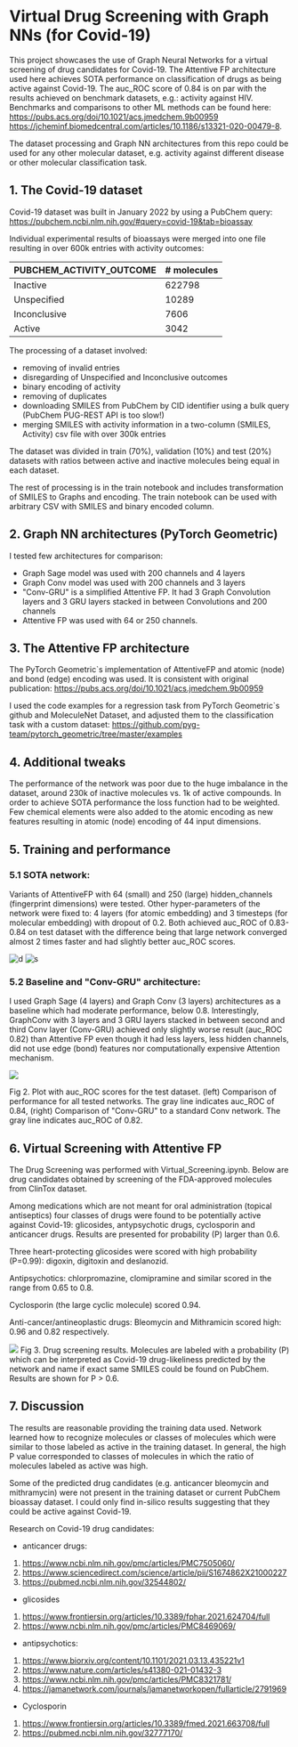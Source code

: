 # Virtual Drug Screening with Graph NNs (for Covid-19)
This project showcases the use of Graph Neural Networks for a virtual screening of drug candidates for Covid-19. The Attentive FP architecture used here achieves SOTA performance on classification of drugs as being active against Covid-19. The auc_ROC score of 0.84 is on par with the results achieved on benchmark datasets, e.g.: activity against HIV. Benchmarks and comparisons to other ML methods can be found here:
https://pubs.acs.org/doi/10.1021/acs.jmedchem.9b00959
https://jcheminf.biomedcentral.com/articles/10.1186/s13321-020-00479-8.

The dataset processing and Graph NN architectures from this repo could be used for any other molecular dataset, e.g. activity against different disease or other molecular classification task.

## 1. The Covid-19 dataset
Covid-19 dataset was built in January 2022 by using a PubChem query:
https://pubchem.ncbi.nlm.nih.gov/#query=covid-19&tab=bioassay

Individual experimental results of bioassays were merged into one file resulting in over 600k entries with activity outcomes:

| PUBCHEM_ACTIVITY_OUTCOME | # molecules |
|--------------------------|-----------|
| Inactive                  |  622798 |
| Unspecified               |   10289 |
| Inconclusive              |    7606 |
| Active                    |    3042 |  

The processing of a dataset involved: 
- removing of invalid entries
- disregarding of Unspecified and Inconclusive outcomes
- binary encoding of activity
- removing of duplicates
- downloading SMILES from PubChem by CID identifier using a bulk query (PubChem PUG-REST API is too slow!)
- merging SMILES with activity information in a two-column (SMILES, Activity) csv file with over 300k entries

The dataset was divided in train (70%), validation (10%) and test (20%) datasets with ratios between active and inactive molecules being equal in each dataset.

The rest of processing is in the train notebook and includes transformation of SMILES to Graphs and encoding. The train notebook can be used with arbitrary CSV with SMILES and binary encoded column.  

## 2. Graph NN architectures (PyTorch Geometric)
I tested few architectures for comparison:
- Graph Sage model was used with 200 channels and 4 layers
- Graph Conv model was used with 200 channels and 3 layers
- "Conv-GRU" is a simplified Attentive FP. It had 3 Graph Convolution layers and 3 GRU layers stacked in between Convolutions and 200 channels
- Attentive FP was used with 64 or 250 channels.

## 3. The Attentive FP architecture
The PyTorch Geometric`s implementation of AttentiveFP and atomic (node) and bond (edge) encoding was used. It is consistent with original publication:
https://pubs.acs.org/doi/10.1021/acs.jmedchem.9b00959

I used the code examples for a regression task from PyTorch Geometric`s github and MoleculeNet Dataset, and adjusted them to the classification task with a custom dataset:
https://github.com/pyg-team/pytorch_geometric/tree/master/examples

## 4. Additional tweaks
The performance of the network was poor due to the huge imbalance in the dataset, around 230k of inactive molecules vs. 1k of active compounds. In order to achieve SOTA performance the loss function had to be weighted. Few chemical elements were also added to the atomic encoding as new features resulting in atomic (node) encoding of 44 input dimensions.

## 5. Training and performance 
### 5.1 SOTA network:
Variants of AttentiveFP with 64 (small) and 250 (large) hidden_channels (fingerprint dimensions) were tested. Other hyper-parameters of the network were fixed to: 4 layers (for atomic embedding) and 3 timesteps (for molecular embedding) with dropout of 0.2. Both achieved auc_ROC of 0.83-0.84 on test dataset with the difference being that large network converged almost 2 times faster and had slightly better auc_ROC scores. 

![d](AttFP-64.png)
![s](AttFP-250.png)

### 5.2 Baseline and "Conv-GRU" architecture:
I used Graph Sage (4 layers) and Graph Conv (3 layers) architectures as a baseline which had moderate performance, below 0.8. Interestingly, GraphConv with 3 layers and 3 GRU layers stacked in between second and third Conv layer (Conv-GRU) achieved only slightly worse result (auc_ROC 0.82) than Attentive FP even though it had less layers, less hidden channels, did not use edge (bond) features nor computationally expensive Attention mechanism.


![](Test.png)

Fig 2. Plot with auc_ROC scores for the test dataset. (left) Comparison of performance for all tested networks. The gray line indicates auc_ROC of 0.84, (right) Comparison of "Conv-GRU" to a standard Conv network. The gray line indicates auc_ROC of 0.82.

## 6. Virtual Screening with Attentive FP
The Drug Screening was performed with Virtual_Screening.ipynb. Below are drug candidates obtained by screening of the FDA-approved molecules from ClinTox dataset. 

Among medications which are not meant for oral administration (topical antiseptics) four classes of drugs were found to be potentially active against Covid-19: glicosides, antypsychotic drugs, cyclosporin and anticancer drugs. Results are presented for probability (P) larger than 0.6. 

Three heart-protecting glicosides were scored with high probability (P=0.99): digoxin, digitoxin and deslanozid.

Antipsychotics: chlorpromazine, clomipramine and similar scored in the range from 0.65 to 0.8. 

Cyclosporin (the large cyclic molecule) scored 0.94.

Anti-cancer/antineoplastic drugs: Bleomycin and Mithramicin scored high: 0.96 and 0.82 respectively.

![](drug_candidates.png)
Fig 3. Drug screening results. Molecules are labeled with a probability (P) which can be interpreted as Covid-19 drug-likeliness predicted by the network and name if exact same SMILES could be found on PubChem. Results are shown for P > 0.6.   

## 7. Discussion

The results are reasonable providing the training data used. Network learned how to recognize molecules or classes of molecules which were similar to those labeled as active in the training dataset. In general, the high P value corresponded to classes of molecules in which the ratio of molecules labeled as active was high. 

Some of the predicted drug candidates (e.g. anticancer bleomycin and mithramycin) were not present in the training dataset or current PubChem bioassay dataset. I could only find in-silico results suggesting that they could be active against Covid-19.


Research on Covid-19 drug candidates:
- anticancer drugs:
1) https://www.ncbi.nlm.nih.gov/pmc/articles/PMC7505060/
2) https://www.sciencedirect.com/science/article/pii/S1674862X21000227
3) https://pubmed.ncbi.nlm.nih.gov/32544802/
- glicosides 
1) https://www.frontiersin.org/articles/10.3389/fphar.2021.624704/full
2) https://www.ncbi.nlm.nih.gov/pmc/articles/PMC8469069/

- antipsychotics:
1) https://www.biorxiv.org/content/10.1101/2021.03.13.435221v1
2) https://www.nature.com/articles/s41380-021-01432-3
3) https://www.ncbi.nlm.nih.gov/pmc/articles/PMC8321781/
4) https://jamanetwork.com/journals/jamanetworkopen/fullarticle/2791969
- Cyclosporin
1) https://www.frontiersin.org/articles/10.3389/fmed.2021.663708/full
2) https://pubmed.ncbi.nlm.nih.gov/32777170/





 
